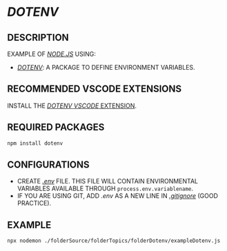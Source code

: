 # _DOTENV_

## DESCRIPTION

EXAMPLE OF [_NODE.JS_](https://nodejs.org) USING:

* [_DOTENV_](https://www.npmjs.com/package/dotenv): A PACKAGE TO DEFINE ENVIRONMENT VARIABLES.

## RECOMMENDED VSCODE EXTENSIONS

INSTALL THE [_DOTENV_ _VSCODE_ EXTENSION](https://marketplace.visualstudio.com/items?itemName=mikestead.dotenv).

## REQUIRED PACKAGES

```bash
npm install dotenv
```

## CONFIGURATIONS

* CREATE [_.env_](/.env) FILE. THIS FILE WILL CONTAIN ENVIRONMENTAL VARIABLES AVAILABLE THROUGH `process.env.variablename`.
* IF YOU ARE USING GIT, ADD _.env_ AS A NEW LINE IN [_.gitignore_](/.gitignore) (GOOD PRACTICE).

## EXAMPLE

```bash
npx nodemon ./folderSource/folderTopics/folderDotenv/exampleDotenv.js
```
